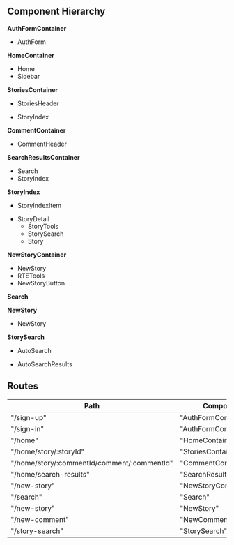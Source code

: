 ## Component Hierarchy

**AuthFormContainer**
 - AuthForm

**HomeContainer**
 - Home
 - Sidebar

**StoriesContainer**
 - StoriesHeader
  * StoryIndex

**CommentContainer**
 - CommentHeader

**SearchResultsContainer**
 - Search
 - StoryIndex

**StoryIndex**
 - StoryIndexItem
  + StoryDetail
    + StoryTools
    - StorySearch
    * Story

**NewStoryContainer**
 - NewStory
  - RTETools
  - NewStoryButton

**Search**

**NewStory**
 - NewStory

**StorySearch**
 + AutoSearch
 * AutoSearchResults

## Routes

|Path   | Component   |
|-------|-------------|
| "/sign-up" | "AuthFormContainer" |
| "/sign-in" | "AuthFormContainer" |
| "/home" | "HomeContainer" |
| "/home/story/:storyId" | "StoriesContainer" |
| "/home/story/:commentId/comment/:commentId" | "CommentContainer" |
| "/home/search-results" | "SearchResultsContainer"
| "/new-story" | "NewStoryContainer" |
| "/search" | "Search" |
| "/new-story" | "NewStory" |
| "/new-comment" | "NewComment" |
| "/story-search" | "StorySearch" |
